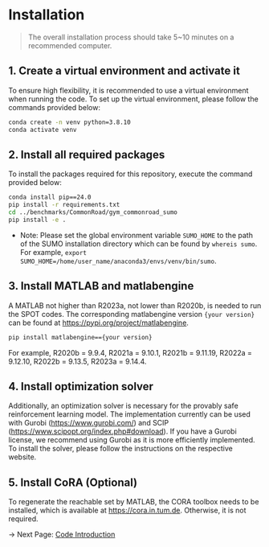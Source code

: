 # Installation
> The overall installation process should take 5~10 minutes on a recommended computer.

## 1. Create a virtual environment and activate it
To ensure high flexibility, it is recommended to use a virtual environment when running the code. To set up the virtual environment, please follow the commands provided below:
```bash
conda create -n venv python=3.8.10
conda activate venv
```

## 2. Install all required packages
To install the packages required for this repository, execute the command provided below:
```bash
conda install pip==24.0
pip install -r requirements.txt
cd ../benchmarks/CommonRoad/gym_commonroad_sumo
pip install -e .
```
* Note: Please set the global environment variable `SUMO_HOME` to the path of the SUMO installation directory which can be found by `whereis sumo`. For example, `export SUMO_HOME=/home/user_name/anaconda3/envs/venv/bin/sumo`.

## 3. Install MATLAB and matlabengine
A MATLAB not higher than R2023a, not lower than R2020b, is needed to run the SPOT codes. The corresponding matlabengine version `{your version}` can be found at https://pypi.org/project/matlabengine.
```bash
pip install matlabengine=={your version}
```
For example, R2020b = 9.9.4, R2021a = 9.10.1, R2021b = 9.11.19, R2022a = 9.12.10, R2022b = 9.13.5, R2023a = 9.14.4. 

## 4. Install optimization solver
Additionally, an optimization solver is necessary for the provably safe reinforcement learning model. The implementation currently can be used with Gurobi (https://www.gurobi.com/) and SCIP (https://www.scipopt.org/index.php#download). If you have a Gurobi license, we recommend using Gurobi as it is more efficiently implemented. To install the solver, please follow the instructions on the respective website.

## 5. Install CoRA (Optional)
To regenerate the reachable set by MATLAB, the CORA toolbox needs to be installed, which is available at https://cora.in.tum.de. Otherwise, it is not required.

-> Next Page: [Code Introduction](code.md)